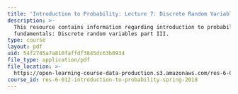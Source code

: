 ```yaml
---
title: 'Introduction to Probability: Lecture 7: Discrete Random Variables Part III'
description: >-
  This resource contains information regarding introduction to probability: The
  fundamentals: Discrete random variables part III.
type: course
layout: pdf
uid: 54f2745a7a810faffdf3845dc63b0934
file_type: application/pdf
file_location: >-
  https://open-learning-course-data-production.s3.amazonaws.com/res-6-012-introduction-to-probability-spring-2018/54f2745a7a810faffdf3845dc63b0934_MITRES_6_012S18_L07.pdf
course_id: res-6-012-introduction-to-probability-spring-2018
---
```

